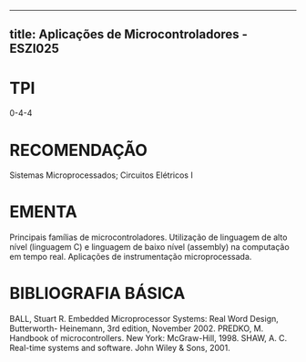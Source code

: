 
---
title: Aplicações de Microcontroladores - ESZI025 
---

# TPI

0-4-4

# RECOMENDAÇÃO

Sistemas Microprocessados; Circuitos Elétricos I

# EMENTA

Principais famílias de microcontroladores. Utilização de linguagem de alto nível (linguagem C) e linguagem de baixo nível (assembly) na computação em tempo real. Aplicações de instrumentação microprocessada.

# BIBLIOGRAFIA BÁSICA

BALL, Stuart R. Embedded Microprocessor Systems: Real Word Design, Butterworth- Heinemann, 3rd edition, November 2002.
PREDKO, M. Handbook of microcontrollers. New York: McGraw-Hill, 1998.
SHAW, A. C. Real-time systems and software. John Wiley & Sons, 2001.
        